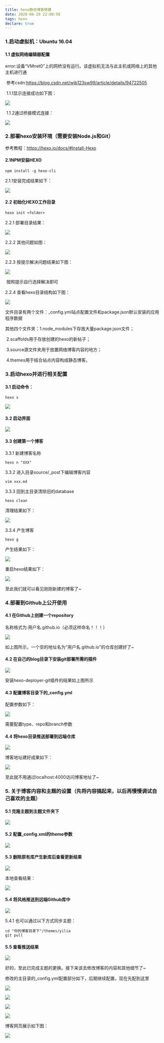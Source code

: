 ```yaml
---
title: hexo静态博客搭建
date: 2020-06-20 22:08:58
tags: hexo
declare: true
---
```


<meta name="referrer" content="no-referrer"/>

### 1.启动虚拟机：Ubuntu 16.04
#### 1.1 虚拟网络编辑器配置 
​ error:设备“VMnet0”上的网桥没有运行。该虚拟机无法与此主机或网络上的其他主机进行通

​ 参考csdn:https://blog.csdn.net/wjb123sw99/article/details/94722505

<!--more-->

​ 1.1.1显示连接成功如下图：

![](image-20200618212842515.png)

​ 1.1.2通过桥接模式连接：

![](image-20200618213005463.png)

### 2.部署hexo安装环境（需要安装Node.js和Git）
参考教程：https://hexo.io/docs/#Install-Hexo
#### 2.1NPM安装HEXO

```linux
npm install -g hexo-cli

```

2.1.1安装完成结果如下：

![](image-20200618213621665.png)

#### 2.2 初始化HEXO工作目录
```linux
hexo init <folder>

```

2.2.1 部署目录结果：

![](image-20200618215100171.png)

2.2.2 其他问题如图：

![](image-20200618215500082.png)


2.2.3 按提示解决问题结果如下图：

![](image-20200618220357089.png)


​                                  按照提示自行选择解决即可

2.2.4 查看hexo目录结构如下图：

![](image-20200618223913699.png)

文件目录有两个文件：_config.yml站点配置文件和package.json默认安装的应用程序数据

其他四个文件夹：1.node_modules下存放大量package.json文件；

​                             2.scaffolds用于存放创建的hexo的新帖子；



​                             3.source源文件夹用于放置网络博客内容的地方；



​                             4.themes用于结合站点内容构成静态博客。

### 3.启动hexo并进行相关配置

#### 3.1 启动命令：

```linux 
hexo s

```

![](image-20200618224616699.png)

#### 3.2 启动界面

![](image-20200618225017200.png)

#### 3.3 创建第一个博客

3.3.1 新建博客名称

```linux 
hexo n "XXX"

```

3.3.2 进入目录source/_post下编辑博客内容

```linux 
vim xxx.md

```

3.3.3 回到主目录清除旧的database

```linux 
hexo clean

```

清理结果如下：

![](image-20200618234257586.png)

3.3.4 产生博客

```linux 
hexo g

```

产生结果如下：

![](image-20200618234429126.png)

重启hexo结果如下：

![](image-20200618234537578.png)

至此我们就可以看见刚刚新建的博客了~

### 4.部署到Github上公开使用

#### 4.1 在Github上创建一个repository

名称格式为:用户名.github.io（必须这样命名！！！）

![](image-20200620120605403.png)

如上图所示，一个空的地址名为“用户名.github.io”的仓库创建好了~

#### 4.2 在自己的blog目录下安装git部署所需的插件

![](image-20200620120948725.png)

安装hexo-deployer-git插件的结果如上图所示

#### 4.3 配置博客目录下的_config.yml

配置参数如下：

![](image-20200620121757309.png)

需要配置type、repo和branch参数

#### 4.4 将hexo目录推送部署到远端仓库

![](image-20200620122153384.png)

博客地址建好成果如下：

![](image-20200620122805227.png)

至此就不用通过localhost:4000访问博客地址了~

### 5. 关于博客内容和主题的设置（先将内容搞起来，以后再慢慢调试自己喜欢的主题）

#### 5.1 克隆主题到主题文件夹下

![](image-20200620160956221.png)

#### 5.2 配置_config.xml的theme参数

![](image-20200620161343097.png)


#### 5.3 删除原有库产生新库后查看更新结果

![](image-20200620161547903.png)

本地查看结果：

![](image-20200620162059194.png)

#### 5.4 将风格推送到远端Github库中

![](image-20200620162412377.png)

5.4.1 也可以通过以下方式同步主题：

```linux 
cd "你的博客目录下"/themes/yilia 
git pull

```

#### 5.5 查看推送结果

![](image-20200620162639813.png)

好的，至此已完成主题的更换。接下来该去修改博客的内容和其他细节了~

修改的主目录的_config.yml配置部分如下，后期继续配置，现在先配到这里

![](image-20200620210633501.png)

![](image-20200620210655585.png)

![](image-20200620210716477.png)

![](image-20200620211817894.png)

博客网页展示如下图：

![](image-20200620215842732.png)

